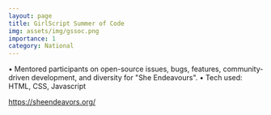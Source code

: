 ```yaml
---
layout: page
title: GirlScript Summer of Code
img: assets/img/gssoc.png
importance: 1
category: National
---
```


• Mentored participants on open-source issues, bugs, features, community-driven development, and diversity for "She Endeavours".
• Tech used: HTML, CSS, Javascript

https://sheendeavors.org/
